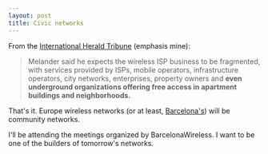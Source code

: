 ```yaml
---
layout: post
title: Civic networks
---
```


From the <a href="http://www.iht.com/articles/58988.html">International Herald Tribune</a> (emphasis mine):

<blockquote>Melander said he expects the wireless ISP business to be fragmented, with services provided by ISPs, mobile operators, infrastructure operators, city networks, enterprises, property owners and <b>even underground organizations offering free access in apartment buildings and neighborhoods.</b></blockquote>

That's it. Europe wireless networks (or at least, <a href="http://www.barcelonawireless.net/">Barcelona's</a>) will be community networks.

I'll be attending the meetings organized by BarcelonaWireless. I want to be one of the builders of tomorrow's networks.
